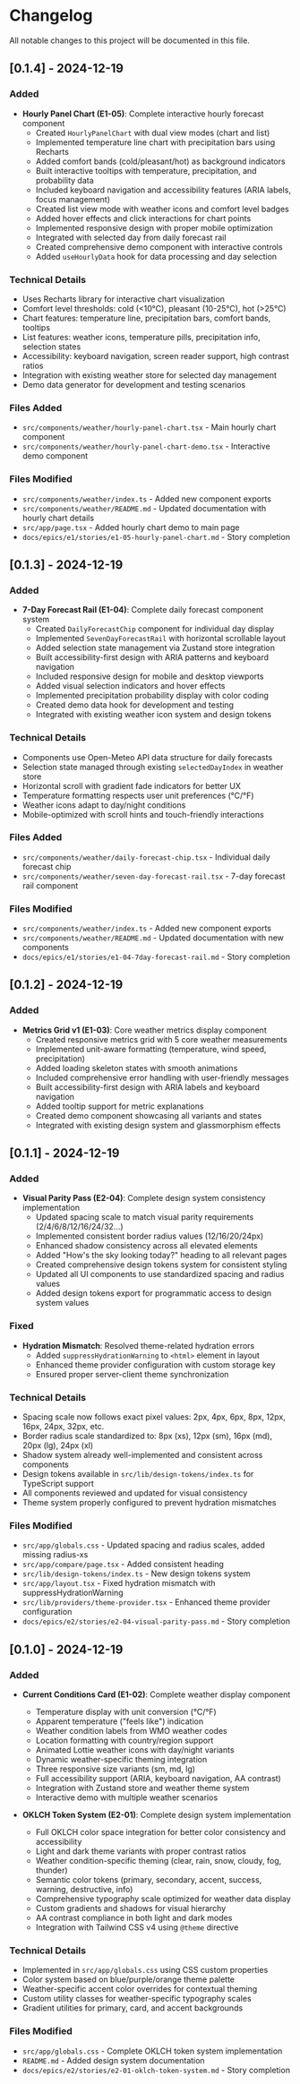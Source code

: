 # Changelog

All notable changes to this project will be documented in this file.

## [0.1.4] - 2024-12-19

### Added
- **Hourly Panel Chart (E1-05)**: Complete interactive hourly forecast component
  - Created `HourlyPanelChart` with dual view modes (chart and list)
  - Implemented temperature line chart with precipitation bars using Recharts
  - Added comfort bands (cold/pleasant/hot) as background indicators
  - Built interactive tooltips with temperature, precipitation, and probability data
  - Included keyboard navigation and accessibility features (ARIA labels, focus management)
  - Created list view mode with weather icons and comfort level badges
  - Added hover effects and click interactions for chart points
  - Implemented responsive design with proper mobile optimization
  - Integrated with selected day from daily forecast rail
  - Created comprehensive demo component with interactive controls
  - Added `useHourlyData` hook for data processing and day selection

### Technical Details
- Uses Recharts library for interactive chart visualization
- Comfort level thresholds: cold (<10°C), pleasant (10-25°C), hot (>25°C)
- Chart features: temperature line, precipitation bars, comfort bands, tooltips
- List features: weather icons, temperature pills, precipitation info, selection states
- Accessibility: keyboard navigation, screen reader support, high contrast ratios
- Integration with existing weather store for selected day management
- Demo data generator for development and testing scenarios

### Files Added
- `src/components/weather/hourly-panel-chart.tsx` - Main hourly chart component
- `src/components/weather/hourly-panel-chart-demo.tsx` - Interactive demo component

### Files Modified
- `src/components/weather/index.ts` - Added new component exports
- `src/components/weather/README.md` - Updated documentation with hourly chart details
- `src/app/page.tsx` - Added hourly chart demo to main page
- `docs/epics/e1/stories/e1-05-hourly-panel-chart.md` - Story completion

## [0.1.3] - 2024-12-19

### Added
- **7-Day Forecast Rail (E1-04)**: Complete daily forecast component system
  - Created `DailyForecastChip` component for individual day display
  - Implemented `SevenDayForecastRail` with horizontal scrollable layout
  - Added selection state management via Zustand store integration
  - Built accessibility-first design with ARIA patterns and keyboard navigation
  - Included responsive design for mobile and desktop viewports
  - Added visual selection indicators and hover effects
  - Implemented precipitation probability display with color coding
  - Created demo data hook for development and testing
  - Integrated with existing weather icon system and design tokens

### Technical Details
- Components use Open-Meteo API data structure for daily forecasts
- Selection state managed through existing `selectedDayIndex` in weather store
- Horizontal scroll with gradient fade indicators for better UX
- Temperature formatting respects user unit preferences (°C/°F)
- Weather icons adapt to day/night conditions
- Mobile-optimized with scroll hints and touch-friendly interactions

### Files Added
- `src/components/weather/daily-forecast-chip.tsx` - Individual daily forecast chip
- `src/components/weather/seven-day-forecast-rail.tsx` - 7-day forecast rail component

### Files Modified
- `src/components/weather/index.ts` - Added new component exports
- `src/components/weather/README.md` - Updated documentation with new components
- `docs/epics/e1/stories/e1-04-7day-forecast-rail.md` - Story completion

## [0.1.2] - 2024-12-19

### Added
- **Metrics Grid v1 (E1-03)**: Core weather metrics display component
  - Created responsive metrics grid with 5 core weather measurements
  - Implemented unit-aware formatting (temperature, wind speed, precipitation)
  - Added loading skeleton states with smooth animations
  - Included comprehensive error handling with user-friendly messages
  - Built accessibility-first design with ARIA labels and keyboard navigation
  - Added tooltip support for metric explanations
  - Created demo component showcasing all variants and states
  - Integrated with existing design system and glassmorphism effects

## [0.1.1] - 2024-12-19

### Added
- **Visual Parity Pass (E2-04)**: Complete design system consistency implementation
  - Updated spacing scale to match visual parity requirements (2/4/6/8/12/16/24/32...)
  - Implemented consistent border radius values (12/16/20/24px)
  - Enhanced shadow consistency across all elevated elements
  - Added "How's the sky looking today?" heading to all relevant pages
  - Created comprehensive design tokens system for consistent styling
  - Updated all UI components to use standardized spacing and radius values
  - Added design tokens export for programmatic access to design system values

### Fixed
- **Hydration Mismatch**: Resolved theme-related hydration errors
  - Added `suppressHydrationWarning` to `<html>` element in layout
  - Enhanced theme provider configuration with custom storage key
  - Ensured proper server-client theme synchronization

### Technical Details
- Spacing scale now follows exact pixel values: 2px, 4px, 6px, 8px, 12px, 16px, 24px, 32px, etc.
- Border radius scale standardized to: 8px (xs), 12px (sm), 16px (md), 20px (lg), 24px (xl)
- Shadow system already well-implemented and consistent across components
- Design tokens available in `src/lib/design-tokens/index.ts` for TypeScript support
- All components reviewed and updated for visual consistency
- Theme system properly configured to prevent hydration mismatches

### Files Modified
- `src/app/globals.css` - Updated spacing and radius scales, added missing radius-xs
- `src/app/compare/page.tsx` - Added consistent heading
- `src/lib/design-tokens/index.ts` - New design tokens system
- `src/app/layout.tsx` - Fixed hydration mismatch with suppressHydrationWarning
- `src/lib/providers/theme-provider.tsx` - Enhanced theme provider configuration
- `docs/epics/e2/stories/e2-04-visual-parity-pass.md` - Story completion

## [0.1.0] - 2024-12-19

### Added
- **Current Conditions Card (E1-02)**: Complete weather display component
  - Temperature display with unit conversion (°C/°F) 
  - Apparent temperature ("feels like") indication
  - Weather condition labels from WMO weather codes
  - Location formatting with country/region support
  - Animated Lottie weather icons with day/night variants
  - Dynamic weather-specific theming integration
  - Three responsive size variants (sm, md, lg)
  - Full accessibility support (ARIA, keyboard navigation, AA contrast)
  - Integration with Zustand store and weather theme system
  - Interactive demo with multiple weather scenarios

- **OKLCH Token System (E2-01)**: Complete design system implementation
  - Full OKLCH color space integration for better color consistency and accessibility
  - Light and dark theme variants with proper contrast ratios
  - Weather condition-specific theming (clear, rain, snow, cloudy, fog, thunder)
  - Semantic color tokens (primary, secondary, accent, success, warning, destructive, info)
  - Comprehensive typography scale optimized for weather data display
  - Custom gradients and shadows for visual hierarchy
  - AA contrast compliance in both light and dark modes
  - Integration with Tailwind CSS v4 using `@theme` directive

### Technical Details
- Implemented in `src/app/globals.css` using CSS custom properties
- Color system based on blue/purple/orange theme palette
- Weather-specific accent color overrides for contextual theming
- Custom utility classes for weather-specific typography scales
- Gradient utilities for primary, card, and accent backgrounds

### Files Modified
- `src/app/globals.css` - Complete OKLCH token system implementation
- `README.md` - Added design system documentation
- `docs/epics/e2/stories/e2-01-oklch-token-system.md` - Story completion
